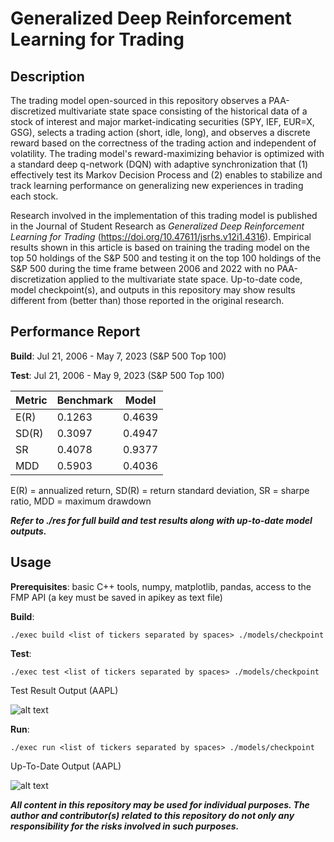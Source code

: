 # Generalized Deep Reinforcement Learning for Trading

## Description

The trading model open-sourced in this repository observes a PAA-discretized multivariate state space consisting of the historical data of a stock of interest and major market-indicating securities (SPY, IEF, EUR=X, GSG), selects a trading action (short, idle, long), and observes a discrete reward based on the correctness of the trading action and independent of volatility. The trading model's reward-maximizing behavior is optimized with a standard deep q-network (DQN) with adaptive synchronization that (1) effectively test its Markov Decision Process and (2) enables to stabilize and track learning performance on generalizing new experiences in trading each stock.

Research involved in the implementation of this trading model is published in the Journal of Student Research as *Generalized Deep Reinforcement Learning for Trading* (https://doi.org/10.47611/jsrhs.v12i1.4316). Empirical results shown in this article is based on training the trading model on the top 50 holdings of the S&P 500 and testing it on the top 100 holdings of the S&P 500 during the time frame between 2006 and 2022 with no PAA-discretization applied to the multivariate state space. Up-to-date code, model checkpoint(s), and outputs in this repository may show results different from (better than) those reported in the original research.

## Performance Report

**Build**: Jul 21, 2006 - May 7, 2023 (S&P 500 Top 100)

**Test**: Jul 21, 2006 - May 9, 2023 (S&P 500 Top 100)

| Metric | Benchmark | Model  |
|--------|-----------|--------|
| E(R)   | 0.1263    | 0.4639 |
| SD(R)  | 0.3097    | 0.4947 |
| SR     | 0.4078    | 0.9377 |
| MDD    | 0.5903    | 0.4036 |

E(R) = annualized return, SD(R) = return standard deviation, SR = sharpe ratio, MDD = maximum drawdown

***Refer to ./res for full build and test results along with up-to-date model outputs.***

## Usage

**Prerequisites**: basic C++ tools, numpy, matplotlib, pandas, access to the FMP API (a key must be saved in apikey as text file)

**Build**:
~~~
./exec build <list of tickers separated by spaces> ./models/checkpoint
~~~

**Test**:
~~~
./exec test <list of tickers separated by spaces> ./models/checkpoint
~~~

Test Result Output (AAPL)

![alt text](https://github.com/junyoung-sim/quant/blob/master/res/test/AAPL.png?raw=true)

**Run**:
~~~
./exec run <list of tickers separated by spaces> ./models/checkpoint
~~~

Up-To-Date Output (AAPL)

![alt text](https://github.com/junyoung-sim/quant/blob/master/res/AAPL.png?raw=true)

***All content in this repository may be used for individual purposes. The author and contributor(s) related to this repository do not only any responsibility for the risks involved in such purposes.***